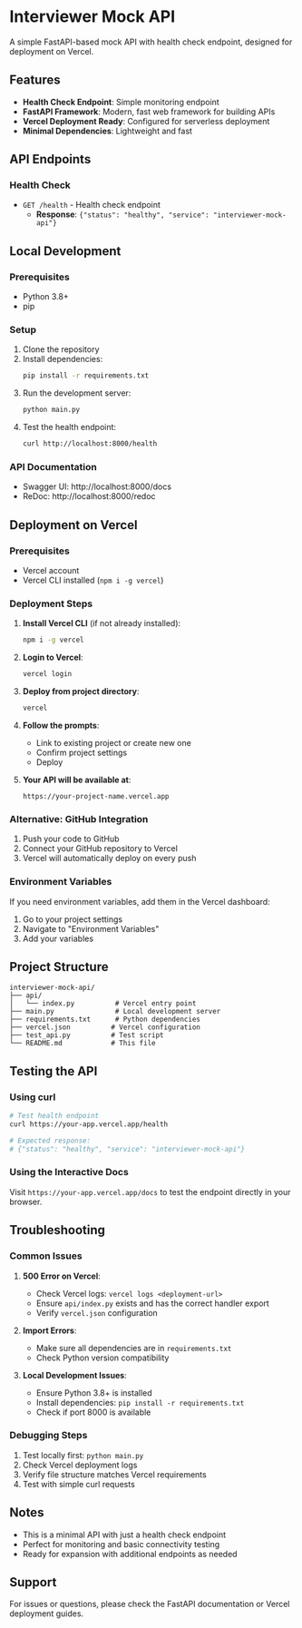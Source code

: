 # Interviewer Mock API

A simple FastAPI-based mock API with health check endpoint, designed for deployment on Vercel.

## Features

- **Health Check Endpoint**: Simple monitoring endpoint
- **FastAPI Framework**: Modern, fast web framework for building APIs
- **Vercel Deployment Ready**: Configured for serverless deployment
- **Minimal Dependencies**: Lightweight and fast

## API Endpoints

### Health Check
- `GET /health` - Health check endpoint
  - **Response**: `{"status": "healthy", "service": "interviewer-mock-api"}`

## Local Development

### Prerequisites
- Python 3.8+
- pip

### Setup
1. Clone the repository
2. Install dependencies:
   ```bash
   pip install -r requirements.txt
   ```
3. Run the development server:
   ```bash
   python main.py
   ```
4. Test the health endpoint:
   ```bash
   curl http://localhost:8000/health
   ```

### API Documentation
- Swagger UI: http://localhost:8000/docs
- ReDoc: http://localhost:8000/redoc

## Deployment on Vercel

### Prerequisites
- Vercel account
- Vercel CLI installed (`npm i -g vercel`)

### Deployment Steps

1. **Install Vercel CLI** (if not already installed):
   ```bash
   npm i -g vercel
   ```

2. **Login to Vercel**:
   ```bash
   vercel login
   ```

3. **Deploy from project directory**:
   ```bash
   vercel
   ```

4. **Follow the prompts**:
   - Link to existing project or create new one
   - Confirm project settings
   - Deploy

5. **Your API will be available at**:
   ```
   https://your-project-name.vercel.app
   ```

### Alternative: GitHub Integration

1. Push your code to GitHub
2. Connect your GitHub repository to Vercel
3. Vercel will automatically deploy on every push

### Environment Variables

If you need environment variables, add them in the Vercel dashboard:
1. Go to your project settings
2. Navigate to "Environment Variables"
3. Add your variables

## Project Structure

```
interviewer-mock-api/
├── api/
│   └── index.py          # Vercel entry point
├── main.py               # Local development server
├── requirements.txt      # Python dependencies
├── vercel.json          # Vercel configuration
├── test_api.py          # Test script
└── README.md            # This file
```

## Testing the API

### Using curl
```bash
# Test health endpoint
curl https://your-app.vercel.app/health

# Expected response:
# {"status": "healthy", "service": "interviewer-mock-api"}
```

### Using the Interactive Docs
Visit `https://your-app.vercel.app/docs` to test the endpoint directly in your browser.

## Troubleshooting

### Common Issues

1. **500 Error on Vercel**: 
   - Check Vercel logs: `vercel logs <deployment-url>`
   - Ensure `api/index.py` exists and has the correct handler export
   - Verify `vercel.json` configuration

2. **Import Errors**:
   - Make sure all dependencies are in `requirements.txt`
   - Check Python version compatibility

3. **Local Development Issues**:
   - Ensure Python 3.8+ is installed
   - Install dependencies: `pip install -r requirements.txt`
   - Check if port 8000 is available

### Debugging Steps
1. Test locally first: `python main.py`
2. Check Vercel deployment logs
3. Verify file structure matches Vercel requirements
4. Test with simple curl requests

## Notes

- This is a minimal API with just a health check endpoint
- Perfect for monitoring and basic connectivity testing
- Ready for expansion with additional endpoints as needed

## Support

For issues or questions, please check the FastAPI documentation or Vercel deployment guides.

